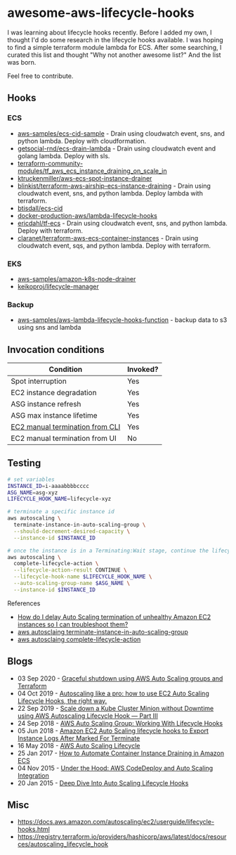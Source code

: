 # awesome-aws-lifecycle-hooks

I was learning about lifecycle hooks recently. Before I added my own, I thought I'd do some research in the lifecycle hooks available. I was hoping to find a simple terraform module lambda for ECS. After some searching, I curated this list and thought "Why not another awesome list?" And the list was born.

Feel free to contribute.

## Hooks

### ECS

* [aws-samples/ecs-cid-sample](https://github.com/aws-samples/ecs-cid-sample) - Drain using cloudwatch event, sns, and python lambda. Deploy with cloudformation.
* [getsocial-rnd/ecs-drain-lambda](https://github.com/getsocial-rnd/ecs-drain-lambda) - Drain using cloudwatch event and golang lambda. Deploy with sls.
* [terraform-community-modules/tf_aws_ecs_instance_draining_on_scale_in](https://github.com/terraform-community-modules/tf_aws_ecs_instance_draining_on_scale_in)
* [ktruckenmiller/aws-ecs-spot-instance-drainer](https://github.com/ktruckenmiller/aws-ecs-spot-instance-drainer)
* [blinkist/terraform-aws-airship-ecs-instance-draining](https://github.com/blinkist/terraform-aws-airship-ecs-instance-draining) - Drain using cloudwatch event, sns, and python lambda. Deploy lambda with terraform.
* [btisdall/ecs-cid](https://github.com/btisdall/ecs-cid)
* [docker-production-aws/lambda-lifecycle-hooks](https://github.com/docker-production-aws/lambda-lifecycle-hooks/tree/final)
* [ericdahl/tf-ecs](https://github.com/ericdahl/tf-ecs) - Drain using cloudwatch event, sns, and python lambda. Deploy with terraform.
* [claranet/terraform-aws-ecs-container-instances](https://github.com/claranet/terraform-aws-ecs-container-instances) - Drain using cloudwatch event, sqs, and python lambda. Deploy with terraform.

### EKS

* [aws-samples/amazon-k8s-node-drainer](https://github.com/aws-samples/amazon-k8s-node-drainer)
* [keikoproj/lifecycle-manager](https://github.com/keikoproj/lifecycle-manager)

### Backup

* [aws-samples/aws-lambda-lifecycle-hooks-function](https://github.com/aws-samples/aws-lambda-lifecycle-hooks-function) - backup data to s3 using sns and lambda

## Invocation conditions

| Condition                       | Invoked? |
| ------------------------------- | -------- |
| Spot interruption               | Yes |
| EC2 instance degradation        | Yes |
| ASG instance refresh            | Yes |
| ASG max instance lifetime       | Yes |
| [EC2 manual termination from CLI](https://docs.aws.amazon.com/cli/latest/reference/autoscaling/terminate-instance-in-auto-scaling-group.html) | Yes |
| EC2 manual termination from UI  | No |

## Testing

```bash
# set variables
INSTANCE_ID=i-aaaabbbbcccc
ASG_NAME=asg-xyz
LIFECYCLE_HOOK_NAME=lifecycle-xyz

# terminate a specific instance id
aws autoscaling \
  terminate-instance-in-auto-scaling-group \
  --should-decrement-desired-capacity \
  --instance-id $INSTANCE_ID

# once the instance is in a Terminating:Wait stage, continue the lifecycle
aws autoscaling \
  complete-lifecycle-action \
  --lifecycle-action-result CONTINUE \
  --lifecycle-hook-name $LIFECYCLE_HOOK_NAME \
  --auto-scaling-group-name $ASG_NAME \
  --instance-id $INSTANCE_ID
```

References
* [ How do I delay Auto Scaling termination of unhealthy Amazon EC2 instances so I can troubleshoot them?](https://aws.amazon.com/premiumsupport/knowledge-center/auto-scaling-delay-termination/)
* [aws autosclaing terminate-instance-in-auto-scaling-group](https://docs.aws.amazon.com/cli/latest/reference/autoscaling/terminate-instance-in-auto-scaling-group.html)
* [aws autosclaing complete-lifecycle-action](https://docs.aws.amazon.com/cli/latest/reference/autoscaling/complete-lifecycle-action.html)

## Blogs

* 03 Sep 2020 - [Graceful shutdown using AWS Auto Scaling groups and Terraform](https://circleci.com/blog/graceful-shutdown-using-aws/)
* 04 Oct 2019 - [Autoscaling like a pro: how to use EC2 Auto Scaling Lifecycle Hooks, the right way.](https://medium.com/proud2becloud/autoscaling-like-a-pro-how-to-use-ec2-auto-scaling-lifecycle-hooks-the-right-way-da7ef4448a03)
* 22 Sep 2019 - [Scale down a Kube Cluster Minion without Downtime using AWS Autoscaling Lifecycle Hook — Part III](https://www.powerupcloud.com/bscale-down-a-kube-cluster-minion-without-downtime-using-aws-autoscaling-lifecycle-hook-part-3/)
* 24 Sep 2018 - [AWS Auto Scaling Group: Working With Lifecycle Hooks](https://dzone.com/articles/aws-auto-scaling-group-working-with-lifecycle-hook)
* 05 Jun 2018 - [Amazon EC2 Auto Scaling lifecycle hooks to Export Instance Logs After Marked For Terminate](https://blog.fourninecloud.com/auto-scaling-lifecycle-hooks-to-export-server-logs-when-instance-terminating-58e06d7c0d6a)
* 16 May 2018 - [AWS Auto Scaling Lifecycle](https://jayendrapatil.com/aws-auto-scaling-lifecycle/)
* 25 Jan 2017 - [How to Automate Container Instance Draining in Amazon ECS](https://aws.amazon.com/blogs/compute/how-to-automate-container-instance-draining-in-amazon-ecs/)
* 04 Nov 2015 - [Under the Hood: AWS CodeDeploy and Auto Scaling Integration](https://aws.amazon.com/blogs/devops/under-the-hood-aws-codedeploy-and-auto-scaling-integration/)
* 20 Jan 2015 - [Deep Dive Into Auto Scaling Lifecycle Hooks](https://www.rightbrainnetworks.com/2015/01/20/deep-dive-into-auto-scaling-lifecycle-hooks/)

## Misc

* https://docs.aws.amazon.com/autoscaling/ec2/userguide/lifecycle-hooks.html
* https://registry.terraform.io/providers/hashicorp/aws/latest/docs/resources/autoscaling_lifecycle_hook
